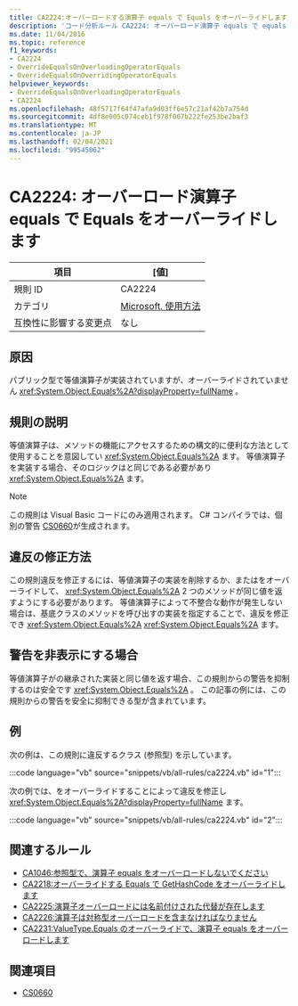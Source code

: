 ```yaml
---
title: CA2224:オーバーロードする演算子 equals で Equals をオーバーライドします
description: 'コード分析ルール CA2224: オーバーロード演算子 equals で equals をオーバーライドする方法について説明します'
ms.date: 11/04/2016
ms.topic: reference
f1_keywords:
- CA2224
- OverrideEqualsOnOverloadingOperatorEquals
- OverrideEqualsOnOverridingOperatorEquals
helpviewer_keywords:
- OverrideEqualsOnOverloadingOperatorEquals
- CA2224
ms.openlocfilehash: 48f5717f64f47afa9d03ff6e57c21af42b7a754d
ms.sourcegitcommit: 4df8e005c074ceb1f978f007b222fe253be2baf3
ms.translationtype: MT
ms.contentlocale: ja-JP
ms.lasthandoff: 02/04/2021
ms.locfileid: "99545062"
---
```

# <a name="ca2224-override-equals-on-overloading-operator-equals"></a>CA2224: オーバーロード演算子 equals で Equals をオーバーライドします

|項目|[値]|
|-|-|
|規則 ID|CA2224|
|カテゴリ|[Microsoft. 使用方法](usage-warnings.md)|
|互換性に影響する変更点|なし|

## <a name="cause"></a>原因

パブリック型で等値演算子が実装されていますが、オーバーライドされていません <xref:System.Object.Equals%2A?displayProperty=fullName> 。

## <a name="rule-description"></a>規則の説明

等値演算子は、メソッドの機能にアクセスするための構文的に便利な方法として使用することを意図してい <xref:System.Object.Equals%2A> ます。 等値演算子を実装する場合、そのロジックはと同じである必要があり <xref:System.Object.Equals%2A> ます。

> [!NOTE]
> この規則は Visual Basic コードにのみ適用されます。 C# コンパイラでは、個別の警告 [CS0660](../../../csharp/misc/cs0660.md)が生成されます。

## <a name="how-to-fix-violations"></a>違反の修正方法

この規則違反を修正するには、等値演算子の実装を削除するか、またはをオーバーライドして、 <xref:System.Object.Equals%2A> 2 つのメソッドが同じ値を返すようにする必要があります。 等値演算子によって不整合な動作が発生しない場合は、基底クラスのメソッドを呼び出すの実装を指定することで、違反を修正でき <xref:System.Object.Equals%2A> <xref:System.Object.Equals%2A> ます。

## <a name="when-to-suppress-warnings"></a>警告を非表示にする場合

等値演算子がの継承された実装と同じ値を返す場合、この規則からの警告を抑制するのは安全です <xref:System.Object.Equals%2A> 。 この記事の例には、この規則からの警告を安全に抑制できる型が含まれています。

## <a name="example"></a>例

次の例は、この規則に違反するクラス (参照型) を示しています。

:::code language="vb" source="snippets/vb/all-rules/ca2224.vb" id="1":::

次の例では、をオーバーライドすることによって違反を修正し <xref:System.Object.Equals%2A?displayProperty=fullName> ます。

:::code language="vb" source="snippets/vb/all-rules/ca2224.vb" id="2":::

## <a name="related-rules"></a>関連するルール

- [CA1046:参照型で、演算子 equals をオーバーロードしないでください](ca1046.md)
- [CA2218:オーバーライドする Equals で GetHashCode をオーバーライドします](ca2218.md)
- [CA2225:演算子オーバーロードには名前付けされた代替が存在します](ca2225.md)
- [CA2226:演算子は対称型オーバーロードを含まなければなりません](ca2226.md)
- [CA2231:ValueType.Equals のオーバーライドで、演算子 equals をオーバーロードします](ca2231.md)

## <a name="see-also"></a>関連項目

- [CS0660](../../../csharp/misc/cs0660.md)
